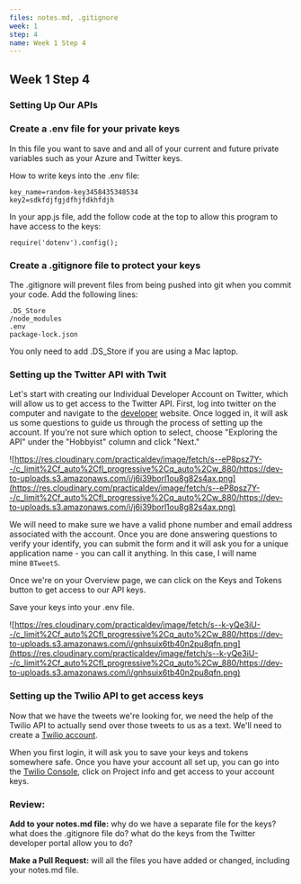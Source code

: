 ```yaml
---
files: notes.md, .gitignore
week: 1
step: 4
name: Week 1 Step 4
---
```


## Week 1 Step 4

### Setting Up Our APIs

### Create a .env file for your private keys

In this file you want to save and and all of your current and future private variables such as your Azure and Twitter keys.

How to write keys into the .env file:

```
key_name=random-key3458435348534
key2=sdkfdjfgjdfhjfdkhfdjh
```

In your app.js file, add the follow code at the top to allow this program to have access to the keys:

```
require('dotenv').config();
```

### Create a .gitignore file to protect your keys

The .gitignore will prevent files from being pushed into git when you commit your code. Add the following lines:

```
.DS_Store
/node_modules
.env
package-lock.json
```

You only need to add .DS_Store if you are using a Mac laptop.

### Setting up the Twitter API with Twit

Let's start with creating our Individual Developer Account on Twitter, which will allow us to get access to the Twitter API. First, log into twitter on the computer and navigate to the [developer](https://developer.twitter.com/en/application/use-case) website. Once logged in, it will ask us some questions to guide us through the process of setting up the account. If you're not sure which option to select, choose "Exploring the API" under the "Hobbyist" column and click "Next."

![https://res.cloudinary.com/practicaldev/image/fetch/s--eP8psz7Y--/c_limit%2Cf_auto%2Cfl_progressive%2Cq_auto%2Cw_880/https://dev-to-uploads.s3.amazonaws.com/i/j6i39borl1ou8g82s4ax.png](https://res.cloudinary.com/practicaldev/image/fetch/s--eP8psz7Y--/c_limit%2Cf_auto%2Cfl_progressive%2Cq_auto%2Cw_880/https://dev-to-uploads.s3.amazonaws.com/i/j6i39borl1ou8g82s4ax.png)

We will need to make sure we have a valid phone number and email address associated with the account. Once you are done answering questions to verify your identify, you can submit the form and it will ask you for a unique application name - you can call it anything. In this case, I will name mine `BTweetS`.

Once we're on your Overview page, we can click on the Keys and Tokens button to get access to our API keys.

Save your keys into your .env file.

![https://res.cloudinary.com/practicaldev/image/fetch/s--k-yQe3iU--/c_limit%2Cf_auto%2Cfl_progressive%2Cq_auto%2Cw_880/https://dev-to-uploads.s3.amazonaws.com/i/gnhsuix6tb40n2pu8qfn.png](https://res.cloudinary.com/practicaldev/image/fetch/s--k-yQe3iU--/c_limit%2Cf_auto%2Cfl_progressive%2Cq_auto%2Cw_880/https://dev-to-uploads.s3.amazonaws.com/i/gnhsuix6tb40n2pu8qfn.png)

### Setting up the Twilio API to get access keys

Now that we have the tweets we're looking for, we need the help of the Twilio API to actually send over those tweets to us as a text. We'll need to create a [Twilio account](https://www.twilio.com/console).

When you first login, it will ask you to save your keys and tokens somewhere safe. Once you have your account all set up, you can go into the [Twilio Console](https://www.twilio.com/console), click on Project info and get access to your account keys.

### Review:

**Add to your notes.md file:** why do we have a separate file for the keys? what does the .gitignore file do? what do the keys from the Twitter developer portal allow you to do?

**Make a Pull Request:** will all the files you have added or changed, including your notes.md file.
